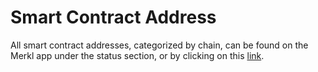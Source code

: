 # Smart Contract Address

All smart contract addresses, categorized by chain, can be found on the Merkl app under the status section, or by clicking on this [link](https://app.merkl.xyz/status).
